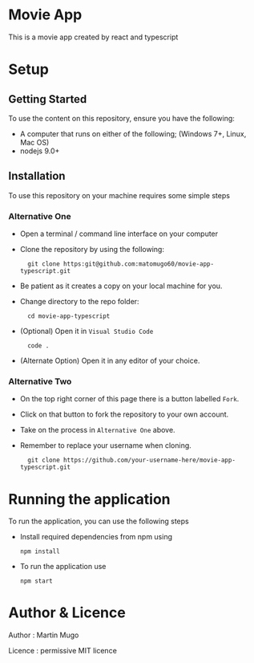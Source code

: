 # Movie App

This is a movie app created by react and typescript

  
 # Setup
 
  ## Getting Started
  
To use the content on this repository, ensure you have the following:

- A computer that runs on either of the following; (Windows 7+, Linux, Mac OS)
- nodejs 9.0+


## Installation

To use this repository on your machine requires some simple steps

### Alternative One

- Open a terminal / command line interface on your computer
- Clone the repository by using the following:

        git clone https:git@github.com:matomugo60/movie-app-typescript.git

- Be patient as it creates a copy on your local machine for you.
- Change directory to the repo folder:

        cd movie-app-typescript
  

- (Optional) Open it in ``Visual Studio Code``

        code .

- (Alternate Option) Open it in any editor of your choice.


### Alternative Two

- On the top right corner of this page there is a button labelled ``Fork``.
- Click on that button to fork the repository to your own account.
- Take on the process in ``Alternative One`` above.
- Remember to replace your username when cloning.

        git clone https://github.com/your-username-here/movie-app-typescript.git


# Running the application

To run the application, you can use the following steps 



- Install required dependencies from npm using

      npm install
      
- To run the application use

      npm start
 
 
 
# Author & Licence

Author : Martin Mugo

Licence : permissive MIT licence
